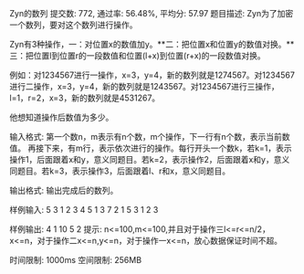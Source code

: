 Zyn的数列
提交数: 772, 通过率: 56.48%, 平均分: 57.97
题目描述:
Zyn为了加密一个数列，要对这个数列进行操作。

Zyn有3种操作，一：对位置x的数值加y。**二：把位置x和位置y的数值对换。**三：把位置l到位置r的一段数值和位置(l+x)到位置(r+x)的一段数值对换。

例如：对1234567进行一操作，x=3，y=4，新的数列就是1274567。对1234567进行二操作，x=3，y=4，新的数列就是1243567。对1234567进行三操作，l=1，r=2，x=3，新的数列就是4531267。

他想知道操作后数值为多少。

输入格式:
第一个数n，m表示有n个数，m个操作，下一行有n个数，表示当前数值。
再接下来，有m行，表示依次进行的操作。每行开头一个数k，若k=1，表示操作1，后面跟着x和y，意义同题目。若k=2，表示操作2，后面跟着x和y，意义同题目。若k=3，表示操作3，后面跟着l、r和x，意义同题目。

输出格式:
输出完成后的数列。

样例输入:
5 3
1 2 3 4 5
1 3 7
2 1 5
3 1 2 3

样例输出:
4 1 10 5 2
提示:
n<=100,m<=100,并且对于操作三l<=r<=n/2，x<=n，对于操作二x<=n,y<=n，对于操作一x<=n，放心数据保证时间不超。

时间限制: 1000ms
空间限制: 256MB